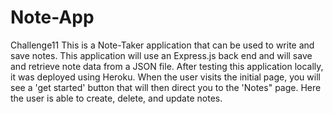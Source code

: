 # Note-App
Challenge11
This is a Note-Taker application that can be used to write and save notes. This application will use an Express.js back end and will save and retrieve note data from a JSON file. After testing this application locally, it was deployed using Heroku. When the user visits the initial page, you will see a 'get started' button that will then direct you to the 'Notes" page. Here the user is able to create, delete, and update notes.